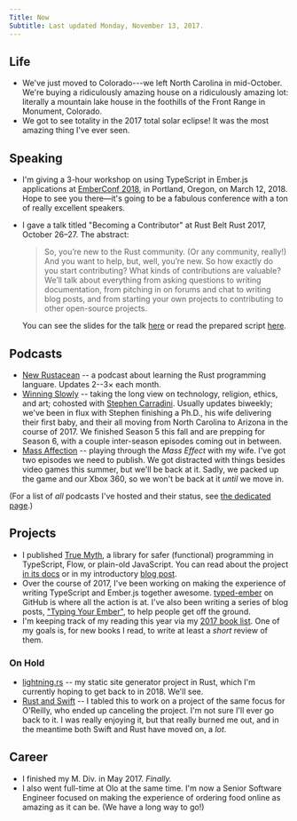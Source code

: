 ```yaml
---
Title: Now
Subtitle: Last updated Monday, November 13, 2017.
---
```


## Life

* We've just moved to Colorado---we left North Carolina in mid-October. We're buying a ridiculously amazing house on a ridiculously amazing lot: literally a mountain lake house in the foothills of the Front Range in Monument, Colorado.
* We got to see totality in the 2017 total solar eclipse! It was the most amazing thing I've ever seen.

## Speaking

* I'm giving a 3-hour workshop on using TypeScript in Ember.js applications at [EmberConf 2018](http://emberconf.com), in Portland, Oregon, on March 12, 2018. Hope to see you there—it's going to be a fabulous conference with a ton of really excellent speakers.

* I gave a talk titled "Becoming a Contributor" at Rust Belt Rust 2017, October 26–27. The abstract:

  > So, you’re new to the Rust community. (Or any community, really!) And you want to help, but, well, you’re new. So how exactly do you start contributing? What kinds of contributions are valuable? We’ll talk about everything from asking questions to writing documentation, from pitching in on forums and chat to writing blog posts, and from starting your own projects to contributing to other open-source projects.

  You can see the slides for the talk [here](/talks/rust-belt-rust/) or read the prepared script [here](/2017/becoming-a-contributor.html).

## Podcasts

* [New Rustacean](http://www.newrustacean.com) -- a podcast about learning the Rust programming languare. Updates 2--3&times; each month.
* [Winning Slowly](http://www.winningslowly.org) -- taking the long view on technology, religion, ethics, and art; cohosted with [Stephen Carradini](http://stephencarradini.com). Usually updates biweekly; we've been in flux with Stephen finishing a Ph.D., his wife delivering their first baby, and their all moving from North Carolina to Arizona in the course of 2017. We finished Season 5 this fall and are prepping for Season 6, with a couple inter-season episodes coming out in between.
* [Mass Affection](https://www.massaffection.com) -- playing through the _Mass Effect_ with my wife. I've got two episodes we need to publish. We got distracted with things besides video games this summer, but we'll be back at it. Sadly, we packed up the game and our Xbox 360, so we won't be back at it _until_ we move in.

(For a list of _all_ podcasts I've hosted and their status, see [the dedicated page](/podcasts.html).)

## Projects

* I published [True Myth](https://github.com/chriskrycho/true-myth), a library for safer (functional) programming in TypeScript, Flow, or plain-old JavaScript. You can read about the project [in its docs](https://true-myth.js.org) or in my introductory [blog post](http://www.chriskrycho.com/2017/announcing-true-myth-10.html).
* Over the course of 2017, I've been working on making the experience of writing TypeScript and Ember.js together awesome. [typed-ember](https://github.com/typed-ember) on GitHub is where all the action is at. I've also been writing a series of blog posts, ["Typing Your Ember"](http://www.chriskrycho.com/typing-your-ember/), to help people get off the ground.
* I'm keeping track of my reading this year via my [2017 book list](http://www.chriskrycho.com/2017-book-list.html). One of my goals is, for new books I read, to write at least a _short_ review of them.

### On Hold

* [lightning.rs](https://github.com/chriskrycho/lightning-rs/) -- my static site generator project in Rust, which I'm currently hoping to get back to in 2018. We'll see.
* [Rust and Swift](http://www.chriskrycho.com/rust-and-swift.html) -- I tabled this to work on a project of the same focus for O'Reilly, who ended up canceling the project. I'm not sure I'll ever go back to it. I was really enjoying it, but that really burned me out, and in the meantime both Swift and Rust have moved on, a _lot_.

## Career

* I finished my M. Div. in May 2017. _Finally._
* I also went full-time at Olo at the same time. I'm now a Senior Software Engineer focused on making the experience of ordering food online as amazing as it can be. (We have a long way to go!)
